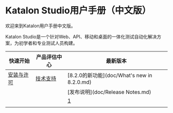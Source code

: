# Katalon Studio用户手册（中文版）

欢迎来到Katalon用户手册中文版。

Katalon Studio是一个针对Web、API、移动和桌面的一体化测试自动化解决方案，为初学者和专业测试人员构建。

 | 快速开始 | 产品评估中心 | 最新版本 |
 | -----| ----- | ----- |
 | [安装与许可]() | [技术支持]() | [8.2.0的新功能](doc/What's new in 8.2.0.md) |
 | []() | []() | [发布说明](doc/Release Notes.md) |
 | []() | []() | [1](doc/Tutorial.md) |
 | []() | []() | []() |
 
 